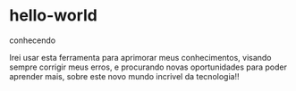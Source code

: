 # hello-world
conhecendo

Irei usar esta ferramenta para aprimorar meus conhecimentos, visando sempre corrigir meus erros, e procurando novas oportunidades para poder aprender mais, sobre este novo mundo incrivel da tecnologia!!
